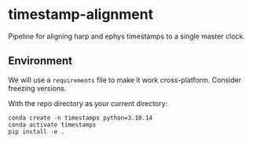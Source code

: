 # timestamp-alignment
Pipeline for aligning harp and ephys timestamps to a single master clock.

## Environment
We will use a `requirements` file to make it work cross-platform. Consider freezing versions. 

With the repo directory as your current directory:
```
conda create -n timestamps python=3.10.14
conda activate timestamps
pip install -e .
```